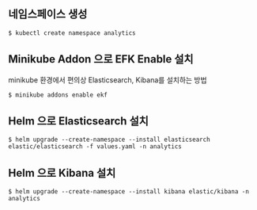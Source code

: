 
## 네임스페이스 생성
```
$ kubectl create namespace analytics
```

## Minikube Addon 으로 EFK Enable 설치
minikube 환경에서 편의상 Elasticsearch, Kibana를 설치하는 방법
```
$ minikube addons enable ekf
```

## Helm 으로 Elasticsearch 설치
```
$ helm upgrade --create-namespace --install elasticsearch elastic/elasticsearch -f values.yaml -n analytics
```

## Helm 으로 Kibana 설치
```
$ helm upgrade --create-namespace --install kibana elastic/kibana -n analytics
```